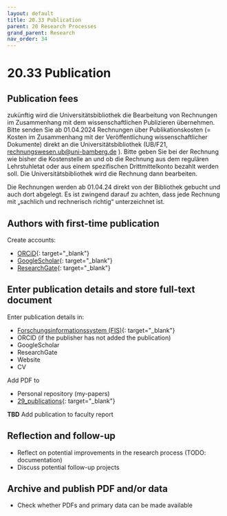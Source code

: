 ```yaml
---
layout: default
title: 20.33 Publication
parent: 20 Research Processes
grand_parent: Research
nav_order: 34
---
```


# 20.33 Publication

## Publication fees

zukünftig wird die Universitätsbibliothek die Bearbeitung von Rechnungen im Zusammenhang mit dem wissenschaftlichen Publizieren übernehmen. Bitte senden Sie ab 01.04.2024 Rechnungen über Publikationskosten (= Kosten im Zusammenhang mit der Veröffentlichung wissenschaftlicher Dokumente) direkt an die Universitätsbibliothek (UB/F21, rechnungswesen.ub@uni-bamberg.de ). Bitte geben Sie bei der Rechnung wie bisher die Kostenstelle an und ob die Rechnung aus dem regulären Lehrstuhletat oder aus einem spezifischen Drittmittelkonto bezahlt werden soll. Die Universitätsbibliothek wird die Rechnung dann bearbeiten.

Die Rechnungen werden ab 01.04.24 direkt von der Bibliothek gebucht und auch dort abgelegt. Es ist zwingend darauf zu achten, dass jede Rechnung mit „sachlich und rechnerisch richtig“ unterzeichnet ist.

## Authors with first-time publication

Create accounts:

- [ORCiD](https://orcid.org/){: target="_blank"}
- [GoogleScholar](https://scholar.google.com/intl/de/scholar/citations.html){: target="_blank"}
- [ResearchGate](https://www.researchgate.net/){: target="_blank"}

## Enter publication details and store full-text document

Enter publication details in:

- [Forschungsinformationssystem (FIS)](https://fis.uni-bamberg.de/mydspace){: target="_blank"}
- ORCID (if the publisher has not added the publication)
- GoogleScholar
- ResearchGate
- Website
- CV

Add PDF to

- Personal repository (my-papers)
- [29_publications](https://nc-2272638881871040784.nextcloud-ionos.com/index.php/apps/files/?dir=/20-research/29_publications&fileid=1264){: target="_blank"}

**TBD** Add publication to faculty report

## Reflection and follow-up

- Reflect on potential improvements in the research process (TODO: documentation)
- Discuss potential follow-up projects

## Archive and publish PDF and/or data

- Check whether PDFs and primary data can be made available 
